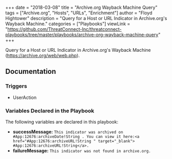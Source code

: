 +++
date = "2018-03-08"
title = "Archive.org Wayback Machine Query"
tags = ["Archive.org", "Hosts", "URLs", "Enrichment"]
author = "Floyd Hightower"
description = "Query for a Host or URL Indicator in Archive.org's Wayback Machine."
categories = ["Playbooks"]
viewLink = "https://github.com/ThreatConnect-Inc/threatconnect-playbooks/tree/master/playbooks/archive-org-wayback-machine-query"
+++

Query for a Host or URL Indicator in Archive.org's Wayback Machine (https://archive.org/web/web.php).

## Documentation

### Triggers

- UserAction

### Variables Declared in the Playbook

The following variables are declared in this playbook:

- **successMessage:** `This indicator was archived on #App:12676:archiveDate!String . You can view it here:<a href="#App:12676:archiveURL!String " target="_blank"> #App:12676:archiveURL!String</a>.`
- **failureMessage:** `This indicator was not found in archive.org.`
